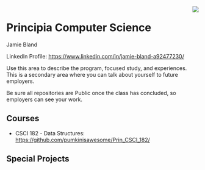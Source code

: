 <img src="assets/logo.png" align="right" />

# Principia Computer Science
Jamie Bland

LinkedIn Profile: https://www.linkedin.com/in/jamie-bland-a92477230/

Use this area to describe the program, focused study, and experiences.  This is a secondary area where you can talk about yourself to future employers.

Be sure all repositories are Public once the class has concluded, so employers can see your work.

## Courses

- CSCI 182 - Data Structures: https://github.com/pumkinisawesome/Prin_CSCI_182/

## Special Projects
